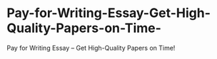 # Pay-for-Writing-Essay-Get-High-Quality-Papers-on-Time-
Pay for Writing Essay – Get High-Quality Papers on Time!
